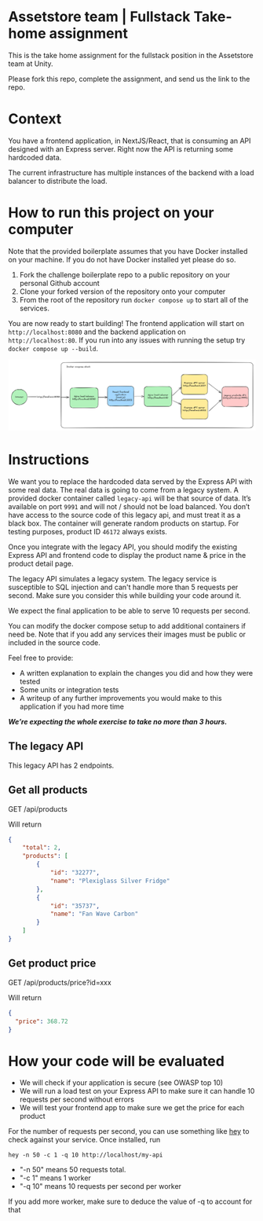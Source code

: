 # Assetstore team | Fullstack Take-home assignment

This is the take home assignment for the fullstack position in the Assetstore team at Unity.

Please fork this repo, complete the assignment, and send us the link to the repo.

# Context

You have a frontend application, in NextJS/React, that is consuming an API designed with an Express server. Right now the API is returning some hardcoded data.

The current infrastructure has multiple instances of the backend with a load balancer to distribute the load.

# How to run this project on your computer

Note that the provided boilerplate assumes that you have Docker installed on your machine. If you do not have Docker installed yet please do so.

1. Fork the challenge boilerplate repo to a public repository on your personal Github account
2. Clone your forked version of the repository onto your computer
3. From the root of the repository run `docker compose up` to start all of the services.

You are now ready to start building! The frontend application will start on `http://localhost:8080` and the backend application on `http://localhost:80`. If you run into any issues with running the setup try `docker compose up --build`.

![docker compose stack](docker-compose.png "docker compose stack")

# Instructions

We want you to replace the hardcoded data served by the Express API with some real data. The real data is going to come from a legacy system. A provided docker container called `legacy-api` will be that source of data. It’s available on port `9991` and will not / should not be load balanced. You don’t have access to the source code of this legacy api, and must treat it as a black box. The container will generate random products on startup. For testing purposes, product ID `46172` always exists. 

Once you integrate with the legacy API, you should modify the existing Express API and frontend code to display the product name & price in the product detail page.

The legacy API simulates a legacy system. The legacy service is susceptible to SQL injection and can't handle more than 5 requests per second. Make sure you consider this while building your code around it.

We expect the final application to be able to serve 10 requests per second.

You can modify the docker compose setup to add additional containers if need be. Note that if you add any services their images must be public or included in the source code.

Feel free to provide:
* A written explanation to explain the changes you did and how they were tested
* Some units or integration tests
* A writeup of any further improvements you would make to this application if you had more time

***We’re expecting the whole exercise to take no more than 3 hours.***

## The legacy API

This legacy API has 2 endpoints.

## Get all products

GET /api/products

Will return

```json
{
    "total": 2,
    "products": [
        {
            "id": "32277",
            "name": "Plexiglass Silver Fridge"
        },
        {
            "id": "35737",
            "name": "Fan Wave Carbon"
        }
    ]
}
```

## Get product price

GET /api/products/price?id=xxx

Will return 

```json
{
  "price": 368.72
}
```

# How your code will be evaluated

* We will check if your application is secure (see OWASP top 10)
* We will run a load test on your Express API to make sure it can handle 10 requests per second without errors
* We will test your frontend app to make sure we get the price for each product

For the number of requests per second, you can use something like [hey](https://github.com/rakyll/hey) to check against your service. Once installed, run 
```
hey -n 50 -c 1 -q 10 http://localhost/my-api
```
* "-n 50" means 50 requests total.
* "-c 1" means 1 worker
* "-q 10" means 10 requests per second per worker

If you add more worker, make sure to deduce the value of -q to account for that
